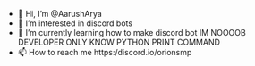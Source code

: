 - 👋 Hi, I’m @AarushArya
- 👀 I’m interested in discord bots
- 🌱 I’m currently learning how to make discord bot
IM NOOOOB DEVELOPER ONLY KNOW PYTHON PRINT COMMAND
- 📫 How to reach me https:/discord.io/orionsmp

<!---
AarushArya/AarushArya is a ✨ special ✨ repository because its `README.md` (this file) appears on your GitHub profile.
You can click the Preview link to take a look at your changes.
--->
